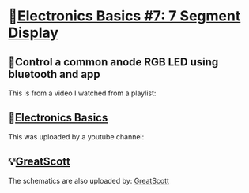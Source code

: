 # 🎲[Electronics Basics #7: 7 Segment Display](https://youtu.be/a6D6H6SLa_c?si=XDRh-U6di5sAnWES)

🍎Control a common anode RGB LED using bluetooth and app
-
This is from a video I watched from a playlist:

🔌[Electronics Basics](https://youtube.com/playlist?list=PLAROrg3NQn7cyu01HpOv5BWo217XWBZu0&si=3pSeYJpr7fdf7kfV)
-
This was uploaded by a youtube channel:

💡[GreatScott](https://youtube.com/@greatscottlab?si=hlbHd8CvzHosgsCy)
-
The schematics are also uploaded by: [GreatScott](https://youtube.com/@greatscottlab?si=hlbHd8CvzHosgsCy)
